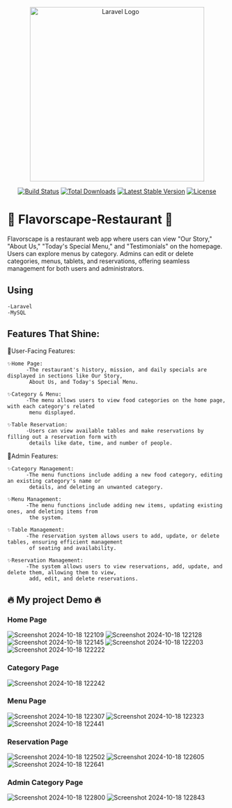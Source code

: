 <p align="center"><a href="https://laravel.com" target="_blank"><img src="https://raw.githubusercontent.com/laravel/art/master/logo-lockup/5%20SVG/2%20CMYK/1%20Full%20Color/laravel-logolockup-cmyk-red.svg" width="400" alt="Laravel Logo"></a></p>

<p align="center">
<a href="https://github.com/laravel/framework/actions"><img src="https://github.com/laravel/framework/workflows/tests/badge.svg" alt="Build Status"></a>
<a href="https://packagist.org/packages/laravel/framework"><img src="https://img.shields.io/packagist/dt/laravel/framework" alt="Total Downloads"></a>
<a href="https://packagist.org/packages/laravel/framework"><img src="https://img.shields.io/packagist/v/laravel/framework" alt="Latest Stable Version"></a>
<a href="https://packagist.org/packages/laravel/framework"><img src="https://img.shields.io/packagist/l/laravel/framework" alt="License"></a>
</p>

# 🚀 Flavorscape-Restaurant 🚀
Flavorscape is a restaurant web app where users can view "Our Story," "About Us," "Today's Special Menu," and "Testimonials" on the homepage. Users can explore menus by category. Admins can edit or delete categories, menus, tablets, and reservations, offering seamless management for both users and administrators.

## Using

    -Laravel
    -MySQL

##  Features That Shine:

🌟User-Facing Features:

    ✨Home Page:
          -The restaurant's history, mission, and daily specials are displayed in sections like Our Story,
           About Us, and Today's Special Menu.
          
    ✨Category & Menu:
          -The menu allows users to view food categories on the home page, with each category's related
           menu displayed.
          
    ✨Table Reservation:
          -Users can view available tables and make reservations by filling out a reservation form with
           details like date, time, and number of people.

🌟Admin Features:

    ✨Category Management:
          -The menu functions include adding a new food category, editing an existing category's name or 
           details, and deleting an unwanted category.

    ✨Menu Management:
          -The menu functions include adding new items, updating existing ones, and deleting items from
           the system.

    ✨Table Management:
          -The reservation system allows users to add, update, or delete tables, ensuring efficient management
           of seating and availability.

    ✨Reservation Management:
          -The system allows users to view reservations, add, update, and delete them, allowing them to view, 
           add, edit, and delete reservations.

## 🔥 My project Demo 🔥

### Home Page
![Screenshot 2024-10-18 122109](https://github.com/user-attachments/assets/2a80989c-1298-409c-85a0-25c478a50b6f)
![Screenshot 2024-10-18 122128](https://github.com/user-attachments/assets/3771ebef-9e60-41fb-b3ef-8ee8dd8ccd42)
![Screenshot 2024-10-18 122145](https://github.com/user-attachments/assets/e7ade06b-353f-4e64-8586-f2cc411294ce)
![Screenshot 2024-10-18 122203](https://github.com/user-attachments/assets/909ecb97-f55a-4be0-813b-ea8319c2ca5d)
![Screenshot 2024-10-18 122222](https://github.com/user-attachments/assets/11be6d23-27e7-46c6-b774-7a29f43b468f)

### Category Page
![Screenshot 2024-10-18 122242](https://github.com/user-attachments/assets/1c8c78df-a923-495a-891f-cecbfc11b49b)

### Menu Page
![Screenshot 2024-10-18 122307](https://github.com/user-attachments/assets/4b421c2a-79cb-4d04-9ac8-f6a4d58e8637)
![Screenshot 2024-10-18 122323](https://github.com/user-attachments/assets/609ec478-3b6d-432d-b560-aae46fe2e3e2)
![Screenshot 2024-10-18 122441](https://github.com/user-attachments/assets/21723599-42fa-4f28-a4ab-211669ae5c8a)

### Reservation Page
![Screenshot 2024-10-18 122502](https://github.com/user-attachments/assets/7ee7f81b-7b4a-4953-a105-9b6637bfa695)
![Screenshot 2024-10-18 122605](https://github.com/user-attachments/assets/b34c1024-7e77-49ea-b438-ffb082a3241a)
![Screenshot 2024-10-18 122641](https://github.com/user-attachments/assets/56142b4b-09d6-4030-9d2d-fd7cc0e160f4)

### Admin Category Page
![Screenshot 2024-10-18 122800](https://github.com/user-attachments/assets/4b6fff0d-f540-4a32-afbe-151ccbb8b884)
![Screenshot 2024-10-18 122843](https://github.com/user-attachments/assets/e00324cb-1978-46fb-ab0d-3615b6b25d3b)
